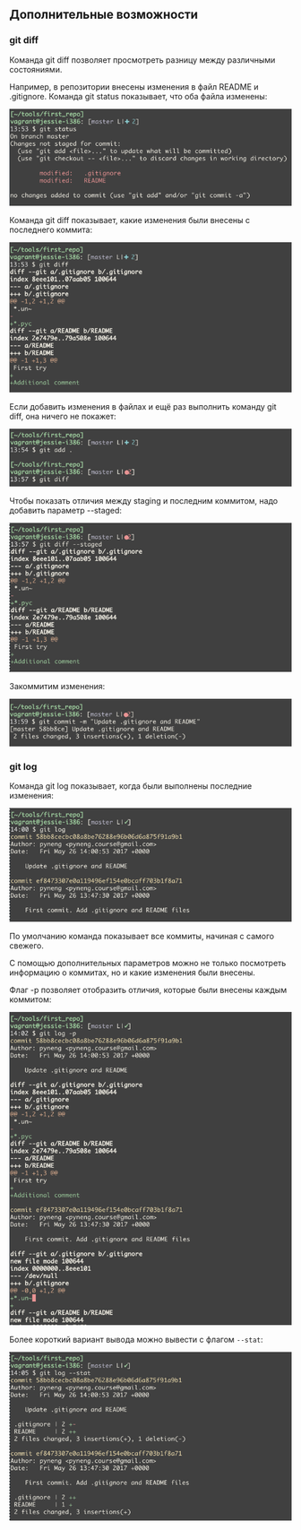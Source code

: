 ## Дополнительные возможности

### git diff

Команда git diff позволяет просмотреть разницу между различными состояниями.

Например, в репозитории внесены изменения в файл README и .gitignore.
Команда git status показывает, что оба файла изменены:

![alt](https://raw.githubusercontent.com/natenka/PyNEng/master/images/git/git_status_5.png)


Команда git diff показывает, какие изменения были внесены с последнего коммита:

![alt](https://raw.githubusercontent.com/natenka/PyNEng/master/images/git/git_diff.png)


Если добавить изменения в файлах и ещё раз выполнить команду git diff, она ничего не покажет:

![alt](https://raw.githubusercontent.com/natenka/PyNEng/master/images/git/git_add_git_diff.png)

Чтобы показать отличия между staging и последним коммитом, надо добавить параметр --staged:

![alt](https://raw.githubusercontent.com/natenka/PyNEng/master/images/git/git_diff_staged.png)

Закоммитим изменения:

![alt](https://raw.githubusercontent.com/natenka/PyNEng/master/images/git/git_commit_2.png)

### git log

Команда git log показывает, когда были выполнены последние изменения:

![alt](https://raw.githubusercontent.com/natenka/PyNEng/master/images/git/git_log.png)

По умолчанию команда показывает все коммиты, начиная с самого свежего.

С помощью дополнительных параметров можно не только посмотреть информацию о коммитах, но и какие изменения были внесены.

Флаг -p позволяет отобразить отличия, которые были внесены каждым коммитом:

![alt](https://raw.githubusercontent.com/natenka/PyNEng/master/images/git/git_log_p.png)

Более короткий вариант вывода можно вывести с флагом ```--stat```:

![alt](https://raw.githubusercontent.com/natenka/PyNEng/master/images/git/git_log_stat.png)



